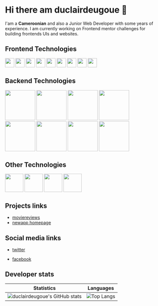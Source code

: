 # Hi there am duclairdeugoue 👋

I'am a **Cameroonian** and also a Junior Web Developer with some years of experience. I am currently working on Frontend mentor challenges for building frontends UIs  and websites. 


## Frontend Technologies

<p>
  <img height="30px" src="https://img.shields.io/badge/-HTML5-E34F26?style=flat-square&logo=html5&logoColor=white"/>
  <img height="30px" src="https://img.shields.io/badge/-CSS3-1572B6?style=flat-square&logo=css3"/>
  <img height="30px" src="https://img.shields.io/badge/-Sass-black?style=flat-square&logo=sass&logoColor=blueviolet"/>
  <img height="30px" src="https://img.shields.io/badge/-JavaScript-black?style=flat-square&logo=javascript"/>
  <img height="30px" src="https://img.shields.io/badge/-Webpack-black?style=flat-square&logo=webpack"/>
  <img height="30px" src="https://img.shields.io/badge/-Typescript-black?style=flat-square&logo=Typescript"/>
  <img height="30px" src="https://img.shields.io/badge/-angular-red?style=flat-square&logo=angular"/>
  <img height="30px" src="https://img.shields.io/badge/-React-black?style=flat-square&logo=react"/>
  <img height="30px" src="https://img.shields.io/badge/-flutter-teal?style=flat-square&logo=flutter"/>
<!--   <img src="https://img.shields.io/badge/-vuejs-black?style=flat-square&logo=vuejs"/> -->
</p>

<!-- - HTML5
- CSS3, Sass, Bootstrap 3,4,5
- Vanilla Javascript, jQuery, Ajax, Webpack, React, Angular
 -->
## Backend Technologies

<p>
    <img width="99px" src="https://img.shields.io/badge/-PHP-black?style=flat-square&logo=php"/>
    <img width="99px" src="https://img.shields.io/badge/-CodeIgniter-black?style=flat-square&logo=codeigniter&logoColor=red"/>
    <img width="99px" src="https://img.shields.io/badge/-Python3-black?style=flat-square&logo=python&logoColor=yellow"/>
    <img width="99px" src="https://img.shields.io/badge/-Django-black?style=flat-square&logo=django&logoColor=blue"/>
    <img width="99px" src="https://img.shields.io/badge/-Nodejs-black?style=flat-square&logo=Node.js"/>
    <img width="99px" src="https://img.shields.io/badge/-SpringBoot-black?style=flat-square&logo=springboot&logoColor=green"/>
    <img width="99px" src="https://img.shields.io/badge/-MySQL-black?style=flat-square&logo=mysql"/>
    <img width="99px" src="https://img.shields.io/badge/-MongoDB-black?style=flat-square&logo=mongodb"/>

</p>

## Other Technologies
<p>
  <img width="60px" src="https://img.shields.io/badge/-Git-black?style=flat-square&logo=git"/>
  <img width="60px" src="https://img.shields.io/badge/-Heroku-430098?style=flat-square&logo=heroku"/>
  <img width="60px" src="https://img.shields.io/badge/-Vercel-white?style=flat-square&logo=vercel&logoColor=black"/>
  <img width="60px" src="https://img.shields.io/badge/-Github_Pages-black?style=flat-square&logo=githubpages&logoColor=blueviolet"/>
<!--   <img src=""/> -->
</p>

<!-- 
- PHP, CodeIgniter4
- Python3, Django
- Java, Springboot
- MySQL -->

## Projects links
- [moviereviews](https://duclairdeugoue.pythonanywhere.com/)
- [newapp homepage](https://duclairdeugoue.github.io/fmc-news-homepage/)

## Social media links

- [twitter](https://twitter.com/duclairdeugoue) 

- [facebook](https://facebook.com/duclair.deugoue)

## Developer stats

<!--- ![GitHub Activity Graph](https://activity-graph.herokuapp.com/graph?username=duclairdeugoue) --->

Statistics | Languages
-----------| -----
![duclairdeugoue's GitHub stats](https://github-readme-stats.vercel.app/api?username=duclairdeugoue&show_icons=true&theme=radical) |  ![Top Langs](https://github-readme-stats.vercel.app/api/top-langs/?username=duclairdeugoue&langs_count=8&layout=compact)

